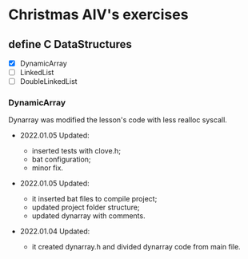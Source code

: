 # Christmas AIV's exercises

## define C DataStructures
- [x] DynamicArray
- [ ] LinkedList
- [ ] DoubleLinkedList

### DynamicArray
Dynarray was modified the lesson's code with less realloc syscall.

- 2022.01.05 Updated:
  - inserted tests with clove.h;
  - bat configuration;
  - minor fix.

- 2022.01.05 Updated:
  - it inserted bat files to compile project;
  - updated project folder structure;
  - updated dynarray with comments.

- 2022.01.04 Updated: 
  - it created dynarray.h and divided dynarray code from main file.
